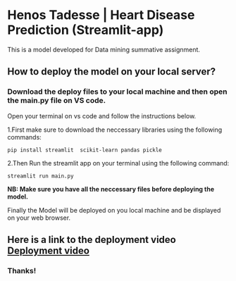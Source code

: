 # Henos Tadesse | Heart Disease Prediction (Streamlit-app)
This is a model developed for Data mining summative assignment.

## How to deploy the model on your local server?
   ### Download the deploy files to your local machine and then open the main.py file on VS code.
   Open your terminal on vs code and follow the instructions below.
   
   1.First make sure to download the  neccessary libraries using the following commands:
   ```
   pip install streamlit  scikit-learn pandas pickle
   ```
   2.Then Run the streamlit app on your terminal using the following command:
```
streamlit run main.py
```

 **NB: Make sure you have all the neccessary files before deploying the model.**
 
 Finally the Model will be deployed on you local machine and be displayed on your web browser.
 
 
## Here is a link to the deployment video  [Deployment video](https://drive.google.com/drive/folders/1k1MwPHFrHdnM-fITVDohs-EcFPcStaWa?usp=sharing)
 
 ### Thanks!
